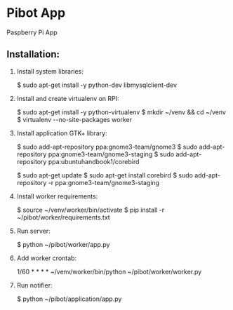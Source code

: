 Pibot App
==========================================================

Paspberry Pi App


Installation:
----------------------------------------------------------

1. Install system libraries:

    $ sudo apt-get install -y python-dev libmysqlclient-dev

2. Install and create virtualenv on RPI:

    $ sudo apt-get install -y python-virtualenv
    $ mkdir ~/venv && cd ~/venv
    $ virtualenv --no-site-packages worker 

3. Install application GTK+ library:

    $ sudo add-apt-repository ppa:gnome3-team/gnome3
    $ sudo add-apt-repository ppa:gnome3-team/gnome3-staging
    $ sudo add-apt-repository ppa:ubuntuhandbook1/corebird

    $ sudo apt-get update
    $ sudo apt-get install corebird
    $ sudo add-apt-repository -r ppa:gnome3-team/gnome3-staging

4. Install worker requirements:

    $ source ~/venv/worker/bin/activate
    $ pip install -r ~/pibot/worker/requirements.txt

5. Run server:

    $ python ~/pibot/worker/app.py

6. Add worker crontab:

    1/60 * * * *    ~/venv/worker/bin/python ~/pibot/worker/worker.py
    
7. Run notifier:

    $ python ~/pibot/application/app.py